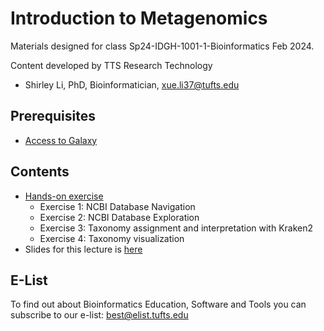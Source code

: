 # Introduction to Metagenomics

Materials designed for class Sp24-IDGH-1001-1-Bioinformatics Feb 2024.

Content developed by TTS Research Technology

- Shirley Li, PhD, Bioinformatician, xue.li37@tufts.edu         



## Prerequisites

- [Access to Galaxy](https://galaxy.cluster.tufts.edu/)

## Contents
- [Hands-on exercise](./Hands-on_session.md)
	- Exercise 1: NCBI Database Navigation
	- Exercise 2: NCBI Database Exploration
	- Exercise 3: Taxonomy assignment and interpretation with Kraken2
	- Exercise 4: Taxonomy visualization
- Slides for this lecture is [here](./Metagenomics_ShirleyLi_IDGH1001_2024-02.pdf)



## E-List

To find out about Bioinformatics Education, Software and Tools you can subscribe to our e-list:
[best@elist.tufts.edu](https://elist.tufts.edu/sympa/subscribe/best?previous_action=info) 
